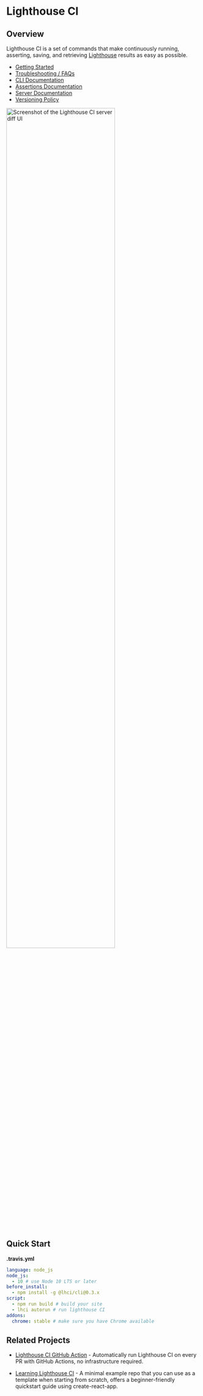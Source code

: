 # Lighthouse CI

## Overview

Lighthouse CI is a set of commands that make continuously running, asserting, saving, and retrieving [Lighthouse](https://github.com/GoogleChrome/lighthouse) results as easy as possible.

- [Getting Started](./docs/getting-started.md)
- [Troubleshooting / FAQs](./docs/troubleshooting.md)
- [CLI Documentation](./docs/cli.md)
- [Assertions Documentation](./docs/assertions.md)
- [Server Documentation](./docs/recipes/docker-server/README.md)
- [Versioning Policy](./docs/version-policy.md)

<img src="https://user-images.githubusercontent.com/39191/68522269-7917b680-025e-11ea-8d96-2774c0a0b04c.png"
alt="Screenshot of the Lighthouse CI server diff UI" width="75%">

## Quick Start

**.travis.yml**

```yaml
language: node_js
node_js:
  - 10 # use Node 10 LTS or later
before_install:
  - npm install -g @lhci/cli@0.3.x
script:
  - npm run build # build your site
  - lhci autorun # run lighthouse CI
addons:
  chrome: stable # make sure you have Chrome available
```

## Related Projects

- [Lighthouse CI GitHub Action](https://github.com/treosh/lighthouse-ci-action) - Automatically run Lighthouse CI on every PR with GitHub Actions, no infrastructure required.

- [Learning Lighthouse CI](https://github.com/hchiam/learning-lighthouse-ci) - A minimal example repo that you can use as a template when starting from scratch, offers a beginner-friendly quickstart guide using create-react-app.
